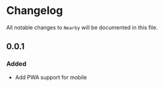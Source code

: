 # Changelog

All notable changes to `Nearby` will be documented in this file.

## 0.0.1

### Added 

- Add PWA support for mobile 
